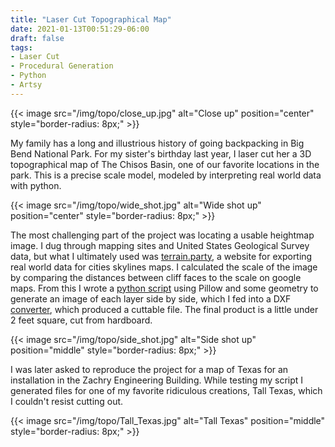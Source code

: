```yaml
---
title: "Laser Cut Topographical Map"
date: 2021-01-13T00:51:29-06:00
draft: false
tags:
- Laser Cut
- Procedural Generation
- Python
- Artsy
---
```

{{< image src="/img/topo/close_up.jpg" alt="Close up" position="center" style="border-radius: 8px;" >}}

My family has a long and illustrious history of going backpacking in Big Bend National Park. For my sister's birthday last year, I laser cut her a 3D topographical map of The Chisos Basin, one of our favorite locations in the park. This is a precise scale model, modeled by interpreting real world data with python. 

{{< image src="/img/topo/wide_shot.jpg" alt="Wide shot up" position="center" style="border-radius: 8px;" >}}

The most challenging part of the project was locating a usable heightmap image. I dug through mapping sites and United States Geological Survey data, but what I ultimately used was [terrain.party](http://terrain.party "terrain.party"), a website for exporting real world data for cities skylines maps. I calculated the scale of the image by comparing the distances between cliff faces to the scale on google maps. From this I wrote a [python script](https://github.com/GarettMorrison/HeightMapSplicer "github.com/GarettMorrison/HeightMapSplicer") using Pillow and some geometry to generate an image of each layer side by side, which I fed into a DXF [converter](https://cloudconvert.com/dxf-to-svg "cloudconvert.com"), which produced a cuttable file. The final product is a little under 2 feet square, cut from hardboard. 

{{< image src="/img/topo/side_shot.jpg" alt="Side shot up" position="middle" style="border-radius: 8px;" >}}

I was later asked to reproduce the project for a map of Texas for an installation in the Zachry Engineering Building. While testing my script I generated files for one of my favorite ridiculous creations, Tall Texas, which I couldn't resist cutting out.

{{< image src="/img/topo/Tall_Texas.jpg" alt="Tall Texas" position="middle" style="border-radius: 8px;" >}}
